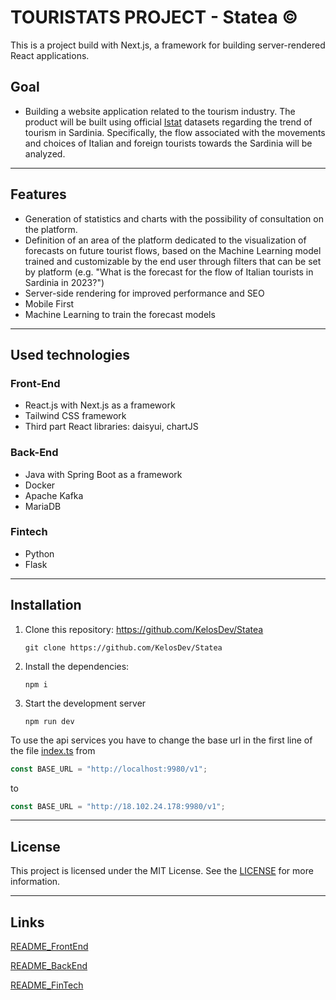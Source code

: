# TOURISTATS PROJECT - Statea &copy;

This is a project build with Next.js, a framework for building server-rendered React applications.

## Goal
- Building a website application related to the tourism industry. The product will be built using official [Istat](https://www.istat.it/) datasets regarding the trend of tourism in Sardinia. Specifically, the flow associated with the movements and choices of Italian and foreign tourists towards the Sardinia will be analyzed.

---

## Features
- Generation of statistics and charts with the possibility of consultation on the platform.
- Definition of an area of the platform dedicated to the visualization of forecasts on future tourist flows, based on the Machine Learning model trained and customizable by the end user through filters that can be set by platform (e.g. "What is the forecast for the flow of Italian tourists in Sardinia in 2023?")
- Server-side rendering for improved performance and SEO
- Mobile First
- Machine Learning to train the forecast models

---

## Used technologies
### **Front-End**
- React.js with Next.js as a framework 
- Tailwind CSS framework
- Third part React libraries: daisyui, chartJS

### **Back-End**
- Java with Spring Boot as a framework
- Docker
- Apache Kafka
- MariaDB

### **Fintech**
- Python
- Flask

---
## Installation
1) Clone this repository: https://github.com/KelosDev/Statea
    
    ```
    git clone https://github.com/KelosDev/Statea
    ```
    

2) Install the dependencies:
    
    ```
    npm i
    ```
3) Start the development server
   
   ```
   npm run dev
   ```

To use the api services you have to change the base url in the first line of the file [index.ts](./api/index.ts) from

```ts
const BASE_URL = "http://localhost:9980/v1";
```
to
```ts
const BASE_URL = "http://18.102.24.178:9980/v1";
```

---

## License

This project is licensed under the MIT License. See the [LICENSE](./LICENSE) for more information.

---
## Links

[README_FrontEnd](./README_Frontend.md)

[README_BackEnd](./Backend/readme.md)

[README_FinTech](./FinTech/README.md)